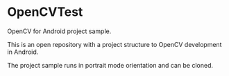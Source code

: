 # OpenCVTest
OpenCV for Android project sample.

This is an open repository with a project structure to OpenCV development in Android.

The project sample runs in portrait mode orientation and can be cloned.
